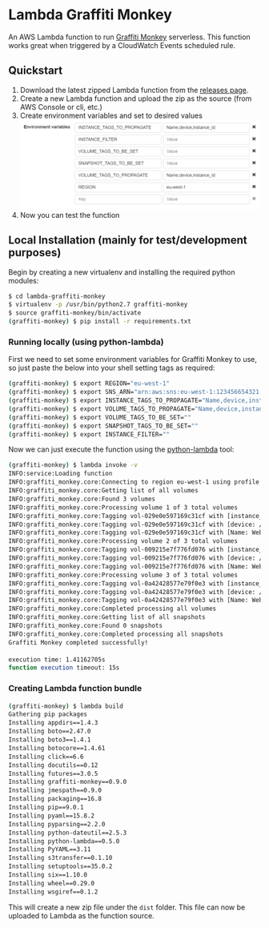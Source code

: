 # Lambda Graffiti Monkey

An AWS Lambda function to run [Graffiti Monkey](https://github.com/Answers4AWS/graffiti-monkey) serverless. This function works great when triggered by a CloudWatch Events scheduled rule.

## Quickstart

1. Download the latest zipped Lambda function from the [releases page](https://github.com/joseph-holland/lambda-graffiti-monkey/releases).
2. Create a new Lambda function and upload the zip as the source (from AWS Console or cli, etc.)
3. Create environment variables and set to desired values
![Lambda Environment Variables](lambda_envvars.png "Lambda Environment Variables")
4. Now you can test the function

## Local Installation (mainly for test/development purposes)

Begin by creating a new virtualenv and installing the required python modules:

```sh
$ cd lambda-graffiti-monkey
$ virtualenv -p /usr/bin/python2.7 graffiti-monkey
$ source graffiti-monkey/bin/activate
(graffiti-monkey) $ pip install -r requirements.txt
```

### Running locally (using python-lambda)

First we need to set some environment variables for Graffiti Monkey to use, so just paste the below into your shell setting tags as required:

```sh
(graffiti-monkey) $ export REGION="eu-west-1"
(graffiti-monkey) $ export SNS_ARN="arn:aws:sns:eu-west-1:123456654321:lambda-graffiti-monkey"
(graffiti-monkey) $ export INSTANCE_TAGS_TO_PROPAGATE="Name,device,instance_id"
(graffiti-monkey) $ export VOLUME_TAGS_TO_PROPAGATE="Name,device,instance_id"
(graffiti-monkey) $ export VOLUME_TAGS_TO_BE_SET=""
(graffiti-monkey) $ export SNAPSHOT_TAGS_TO_BE_SET=""
(graffiti-monkey) $ export INSTANCE_FILTER=""
```

Now we can just execute the function using the [python-lambda](https://github.com/nficano/python-lambda) tool:

```sh
(graffiti-monkey) $ lambda invoke -v
INFO:service:Loading function
INFO:graffiti_monkey.core:Connecting to region eu-west-1 using profile None
INFO:graffiti_monkey.core:Getting list of all volumes
INFO:graffiti_monkey.core:Found 3 volumes
INFO:graffiti_monkey.core:Processing volume 1 of 3 total volumes
INFO:graffiti_monkey.core:Tagging vol-029e0e597169c31cf with [instance_id: i-099f436b19277b1bf]
INFO:graffiti_monkey.core:Tagging vol-029e0e597169c31cf with [device: /dev/sdb]
INFO:graffiti_monkey.core:Tagging vol-029e0e597169c31cf with [Name: Web01]
INFO:graffiti_monkey.core:Processing volume 2 of 3 total volumes
INFO:graffiti_monkey.core:Tagging vol-009215e7f776fd076 with [instance_id: i-099f436b19277b1bf]
INFO:graffiti_monkey.core:Tagging vol-009215e7f776fd076 with [device: /dev/sdc]
INFO:graffiti_monkey.core:Tagging vol-009215e7f776fd076 with [Name: Web01]
INFO:graffiti_monkey.core:Processing volume 3 of 3 total volumes
INFO:graffiti_monkey.core:Tagging vol-0a42428577e79f0e3 with [instance_id: i-099f436b19277b1bf]
INFO:graffiti_monkey.core:Tagging vol-0a42428577e79f0e3 with [device: /dev/xvda]
INFO:graffiti_monkey.core:Tagging vol-0a42428577e79f0e3 with [Name: Web01]
INFO:graffiti_monkey.core:Completed processing all volumes
INFO:graffiti_monkey.core:Getting list of all snapshots
INFO:graffiti_monkey.core:Found 0 snapshots
INFO:graffiti_monkey.core:Completed processing all snapshots
Graffiti Monkey completed successfully!

execution time: 1.41162705s
function execution timeout: 15s
```

### Creating Lambda function bundle

```sh
(graffiti-monkey) $ lambda build
Gathering pip packages
Installing appdirs==1.4.3
Installing boto==2.47.0
Installing boto3==1.4.1
Installing botocore==1.4.61
Installing click==6.6
Installing docutils==0.12
Installing futures==3.0.5
Installing graffiti-monkey==0.9.0
Installing jmespath==0.9.0
Installing packaging==16.8
Installing pip==9.0.1
Installing pyaml==15.8.2
Installing pyparsing==2.2.0
Installing python-dateutil==2.5.3
Installing python-lambda==0.5.0
Installing PyYAML==3.11
Installing s3transfer==0.1.10
Installing setuptools==35.0.2
Installing six==1.10.0
Installing wheel==0.29.0
Installing wsgiref==0.1.2
````

This will create a new zip file under the `dist` folder.  This file can now be uploaded to Lambda as the function source.
